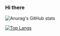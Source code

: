 ### Hi there 
![Anurag's GitHub stats](https://github-readme-stats.vercel.app/api?username=ijusthaveto&count_private=false)

[![Top Langs](https://github-readme-stats.vercel.app/api/top-langs/?username=ijusthaveto)](https://github.com/anuraghazra/github-readme-stats)

